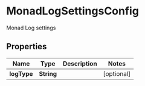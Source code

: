 

# MonadLogSettingsConfig

Monad Log settings

## Properties

| Name | Type | Description | Notes |
|------------ | ------------- | ------------- | -------------|
|**logType** | **String** |  |  [optional] |



